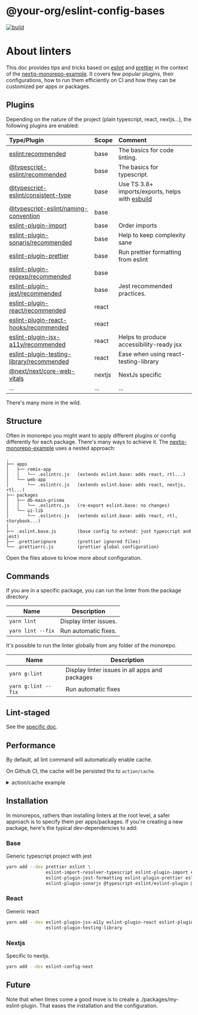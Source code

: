 # @your-org/eslint-config-bases

<p align="left">
  <a aria-label="Build" href="https://github.com/belgattitude/nextjs-monorepo-example/actions?query=workflow%3ACI">
    <img alt="build" src="https://img.shields.io/github/workflow/status/belgattitude/nextjs-monorepo-example/CI-web-app/main?label=CI&logo=github&style=flat-quare&labelColor=000000" />
  </a>
</p>

# About linters

This doc provides tips and tricks based on [eslint](https://eslint.org) and [prettier](https://prettier.org) in the
context of the [nextjs-monorepo-example](https://github.com/belgattitude/nextjs-monorepo-example).
It covers few popular plugins, their configurations, how to run them efficiently
on CI and how they can be customized per apps or packages.

## Plugins

Depending on the nature of the project (plain typescript, react, nextjs...), the following plugins are enabled:

| Type/Plugin                                                                                                             | Scope  | Comment                                                                      |
| :---------------------------------------------------------------------------------------------------------------------- | :----- | :--------------------------------------------------------------------------- |
| [eslint:recommended](https://eslint.org/docs/rules/)                                                                    | base   | The basics for code linting.                                                 |
| [@typescript-eslint/recommended](https://typescript-eslint.io/rules/)                                                   | base   | The basics for typescript.                                                   |
| [@typescript-eslint/consistent-type](https://typescript-eslint.io/rules/consistent-type-imports)                        | base   | Use TS 3.8+ imports/exports, helps with [esbuild](https://esbuild.github.io) |
| [@typescript-eslint/naming-convention](https://typescript-eslint.io/rules/naming-convention)                            | base   |                                                                              |
| [eslint-plugin-import](https://github.com/import-js/eslint-plugin-import)                                               | base   | Order imports                                                                |
| [eslint-plugin-sonarjs/recommended](https://github.com/SonarSource/eslint-plugin-sonarjs)                               | base   | Help to keep complexity sane                                                 |
| [eslint-plugin-prettier](https://github.com/prettier/eslint-plugin-prettier)                                            | base   | Run prettier formatting from eslint                                          |
| [eslint-plugin-regexp/recommended](https://github.com/ota-meshi/eslint-plugin-regexp)                                   | base   |                                                                              |
| [eslint-plugin-jest/recommended](https://github.com/jest-community/eslint-plugin-jest)                                  | base   | Jest recommended practices.                                                  |
| [eslint-plugin-react/recommended](https://github.com/yannickcr/eslint-plugin-react)                                     | react  |                                                                              |
| [eslint-plugin-react-hooks/recommended](https://github.com/facebook/react/tree/main/packages/eslint-plugin-react-hooks) | react  |                                                                              |
| [eslint-plugin-jsx-a11y/recommended](https://github.com/jsx-eslint/eslint-plugin-jsx-a11y)                              | react  | Helps to produce accessibility-ready jsx                                     |
| [eslint-plugin-testing-library/recommended](https://github.com/testing-library/eslint-plugin-testing-library)           | react  | Ease when using react-testing-library                                        |
| [@next/next/core-web-vitals](https://nextjs.org/docs/basic-features/eslint#eslint-plugin)                               | nextjs | NextJs specific                                                              |
| ...                                                                                                                     | ...    | ...                                                                          |

There's many more in the wild.

## Structure

Often in monorepo you might want to apply different plugins or config differently for each package. There's many
ways to achieve it. The [nextjs-monorepo-example](https://github.com/belgattitude/nextjs-monorepo-example) uses a
nested approach:

```
.
├── apps
│   ├── remix-app
│   │   └── .eslintrc.js   (extends eslint.base: adds react, rtl...)
│   └── web-app
│       └── .eslintrc.js   (extends eslint.base: adds react, nextjs, rtl...)
├── packages
│   ├── db-main-prisma
│   │   └── .eslintrc.js   (re-export eslint.base: no changes)
│   └── ui-lib
│       └── .eslintrc.js   (extends eslint.base: adds react, rtl, storybook...)
│
├── .eslint.base.js        (base config to extend: just typescript and jest)
├── .prettierignore        (prettier ignored files)
└── .prettierrc.js         (prettier global configuration)
```

Open the files above to know more about configuration.

## Commands

If you are in a specific package, you can run the linter from the package directory.

| Name              | Description            |
| ----------------- | ---------------------- |
| `yarn lint`       | Display linter issues. |
| `yarn lint --fix` | Run automatic fixes.   |

It's possible to run the linter globally from any folder of the monorepo.

| Name                | Description                                    |
| ------------------- | ---------------------------------------------- |
| `yarn g:lint`       | Display linter issues in all apps and packages |
| `yarn g:lint --fix` | Run automatic fixes                            |

## Lint-staged

See the [specific doc](./about-lint-staged.md).

## Performance

By default, all lint command will automatically enable cache.

On Github CI, the cache will be persisted thx to `action/cache`.

<details>
  <summary>action/cache example</summary>

```yaml
- name: Restore packages cache
  uses: actions/cache@v2
  with:
    path: |
      ${{ github.workspace }}/.cache
      ${{ github.workspace }}/**/tsconfig.tsbuildinfo
      ${{ github.workspace }}/**/.eslintcache

    key: ${{ runner.os }}-packages-cache-${{ hashFiles('**/yarn.lock') }}-${{ hashFiles('packages/**.[jt]sx?', 'packages/**.json') }}
    restore-keys: |
      ${{ runner.os }}-packages-cache-${{ hashFiles('**/yarn.lock') }}-
```

</details>

## Installation

In monorepos, rathers than installing linters at the root level, a safer approach is to specify them
per apps/packages. If you're creating a new package, here's the typical dev-dependencies to add:

### Base

Generic typescript project with jest

```bash
yarn add --dev prettier eslint \
               eslint-import-resolver-typescript eslint-plugin-import eslint-plugin-jest \
               eslint-plugin-jest-formatting eslint-plugin-prettier eslint-plugin-regexp \
               eslint-plugin-sonarjs @typescript-eslint/eslint-plugin @typescript-eslint/parser
```

### React

Generic react

```bash
yarn add --dev eslint-plugin-jsx-a11y eslint-plugin-react eslint-plugin-react-hooks \
               eslint-plugin-testing-library
```

### Nextjs

Specific to nextjs.

```bash
yarn add --dev eslint-config-next
```

## Future

Note that when times come a good move is to create a ./packages/my-eslint-plugin. That
eases the installation and the configuration.
